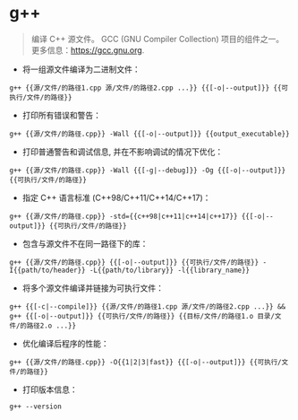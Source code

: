# g++

> 编译 C++ 源文件。
> GCC (GNU Compiler Collection) 项目的组件之一。
> 更多信息：<https://gcc.gnu.org>.

- 将一组源文件编译为二进制文件：

`g++ {{源/文件/的路径1.cpp 源/文件/的路径2.cpp ...}} {{[-o|--output]}} {{可执行/文件/的路径}}`

- 打印所有错误和警告：

`g++ {{源/文件/的路径.cpp}} -Wall {{[-o|--output]}} {{output_executable}}`

- 打印普通警告和调试信息, 并在不影响调试的情况下优化：

`g++ {{源/文件/的路径.cpp}} -Wall {{[-g|--debug]}} -Og {{[-o|--output]}} {{可执行/文件/的路径}}`

- 指定 C++ 语言标准 (C++98/C++11/C++14/C++17)：

`g++ {{源/文件/的路径.cpp}} -std={{c++98|c++11|c++14|c++17}} {{[-o|--output]}} {{可执行/文件/的路径}}`

- 包含与源文件不在同一路径下的库：

`g++ {{源/文件/的路径.cpp}} {{[-o|--output]}} {{可执行/文件/的路径}} -I{{path/to/header}} -L{{path/to/library}} -l{{library_name}}`

- 将多个源文件编译并链接为可执行文件：

`g++ {{[-c|--compile]}} {{源/文件/的路径1.cpp 源/文件/的路径2.cpp ...}} && g++ {{[-o|--output]}} {{可执行/文件/的路径}} {{目标/文件/的路径1.o 目录/文件/的路径2.o ...}}`

- 优化编译后程序的性能：

`g++ {{源/文件/的路径.cpp}} -O{{1|2|3|fast}} {{[-o|--output]}} {{可执行/文件/的路径}}`

- 打印版本信息：

`g++ --version`
